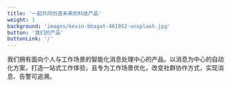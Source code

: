 ```yaml
---
title: '一起共同创造未来的科技产品'
weight: 1
background: 'images/kevin-bhagat-461952-unsplash.jpg'
button: '我们的产品'
buttonLink: '/'
---
```


我们拥有面向个人与工作场景的智能化消息处理中心的产品，以消息为中心的自动化方案，打造一站式工作体验，且专为工作场景优化，改变社群协作方式，实现消息、告警可追溯。
